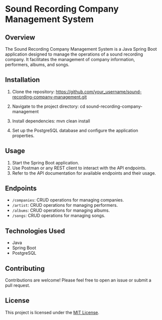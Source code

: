 # Sound Recording Company Management System

## Overview

The Sound Recording Company Management System is a Java Spring Boot application designed to manage the operations of a sound recording company. It facilitates the management of company information, performers, albums, and songs.

## Installation

1. Clone the repository: https://github.com/your_username/sound-recording-company-management.git

2. Navigate to the project directory: cd sound-recording-company-management

3. Install dependencies: mvn clean install

4. Set up the PostgreSQL database and configure the application properties.

## Usage

1. Start the Spring Boot application.
2. Use Postman or any REST client to interact with the API endpoints.
3. Refer to the API documentation for available endpoints and their usage.

## Endpoints

- `/companies`: CRUD operations for managing companies.
- `/artist`: CRUD operations for managing performers.
- `/albums`: CRUD operations for managing albums.
- `/songs`: CRUD operations for managing songs.

## Technologies Used

- Java
- Spring Boot
- PostgreSQL

## Contributing

Contributions are welcome! Please feel free to open an issue or submit a pull request.

## License

This project is licensed under the [MIT License](LICENSE).
